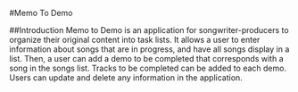 #Memo To Demo


##Introduction
Memo to Demo is an application for songwriter-producers to organize their original content into task lists. It allows a user to enter information about songs that are in progress, and have all songs display in a list. Then, a user can add a demo to be completed that corresponds with a song in the songs list. Tracks to be completed can be added to each demo. Users can update and delete any information in the application.

